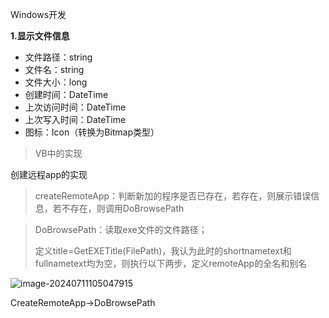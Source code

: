 Windows开发

**1.显示文件信息**

- 文件路径：string
- 文件名：string
- 文件大小：long
- 创建时间：DateTime
- 上次访问时间：DateTime
- 上次写入时间：DateTime
- 图标：Icon（转换为Bitmap类型）

> VB中的实现

创建远程app的实现

> createRemoteApp：判断新加的程序是否已存在，若存在，则展示错误信息，若不存在，则调用DoBrowsePath

> DoBrowsePath：读取exe文件的文件路径；
>
> 定义title=GetEXETitle(FilePath)，我认为此时的shortnametext和fullnametext均为空，则执行以下两步，定义remoteApp的全名和别名

![image-20240711105047915](C:\Users\周琳萍\AppData\Roaming\Typora\typora-user-images\image-20240711105047915.png)

CreateRemoteApp->DoBrowsePath

